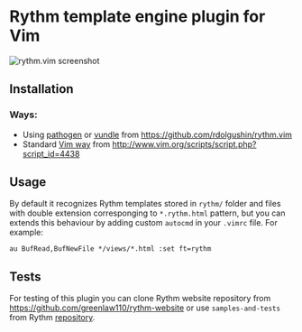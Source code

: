 Rythm template engine plugin for Vim
====================================

![rythm.vim screenshot](http://i.imgur.com/McbBxhw.png)

Installation
------------

### Ways:

* Using [pathogen](https://github.com/tpope/vim-pathogen)
or [vundle](https://github.com/gmarik/vundle) from
https://github.com/rdolgushin/rythm.vim
* Standard [Vim way](http://vimdoc.sourceforge.net/htmldoc/usr_05.html#add-plugin)
from http://www.vim.org/scripts/script.php?script_id=4438

Usage
-----

By default it recognizes Rythm templates stored in `rythm/` folder and files
with double extension corresponging to `*.rythm.html` pattern, but you can
extends this behaviour by adding custom `autocmd` in your `.vimrc` file. For
example:

```
au BufRead,BufNewFile */views/*.html :set ft=rythm
```

Tests
-----

For testing of this plugin you can clone Rythm website
repository from https://github.com/greenlaw110/rythm-website or use
`samples-and-tests` from Rythm [repository](https://github.com/greenlaw110/play-rythm).
